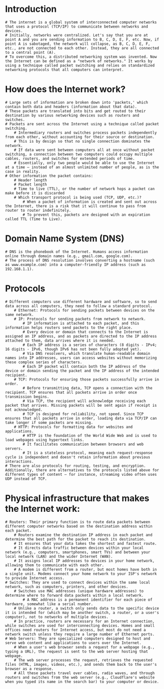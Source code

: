 # Introduction
    # The internet is a global system of interconnected computer networks that uses a protocol (TCP/IP) to communicate between networks and devices.
    # Initially, networks were centralized. Let's say that you are at point A and you are sending information to B, C, D, E, F, etc. Now, if point A is sabotaged, the network will collapse, as B, C, D, E, F, etc., are not connected to each other. Instead, they are all connected to a central point (A).
    # To overcome this, a distributed networking system was invented. Now the Internet can be defined as a "network of networks." It works by using a technique called packet switching and relies on standardized networking protocols that all computers can interpret.

# How does the Internet work?   
    # Large sets of information are broken down into 'packets,' which contain both data and headers (information about that data).
    # These packets are translated into bits and get routed to their destination by various networking devices such as routers and switches.
    # Packets are sent across the Internet using a technique called packet switching.
        # Intermediary routers and switches process packets independently from each other, without accounting for their source or destination.
        # This is by design so that no single connection dominates the network.
        # If data were sent between computers all at once without packet switching, a connection between two computers could occupy multiple cables, routers, and switches for extended periods of time.
        # Essentially, only two people would be able to use the Internet at a time — instead of an almost unlimited number of people, as is the case in reality.
    # Other information the packet contains:
        # Header length
        # Packet length
        # Time to live (TTL), or the number of network hops a packet can make before it is discarded
        # Which transport protocol is being used (TCP, UDP, etc.)?
            # When a packet of information is created and sent out across the Internet, there is a risk that it will continue to pass from router to router indefinitely.
            # To prevent this, packets are designed with an expiration called TTL (Time to Live).

# Domain Name System (DNS)
    # DNS is the phonebook of the Internet. Humans access information online through domain names (e.g., gmail.com, google.com).
    # The process of DNS resolution involves converting a hostname (such as www.example.com) into a computer-friendly IP address (such as 192.168.1.1).

# Protocols
    # Different computers use different hardware and software, so to send data across all computers, they need to follow a standard protocol.
        # Ethernet: Protocols for sending packets between devices on the same network.
        # IP: Protocols for sending packets from network to network.
            # IP information is attached to each packet, and this information helps routers send packets to the right place.
            # Every device or domain that connects to the Internet is assigned an IP address, and as packets are directed to the IP address attached to them, data arrives where it is needed.
            # Each IP address is a series of characters (8 digits - IPv4; 16 digits - IPv6, though IPv6 has not been fully adopted yet).
            # Via DNS resolvers, which translate human-readable domain names into IP addresses, users can access websites without memorizing these complex series of characters.
            # Each IP packet will contain both the IP address of the device or domain sending the packet and the IP address of the intended recipient.
        # TCP: Protocols for ensuring those packets successfully arrive in order.
            # Before transmitting data, TCP opens a connection with the recipient. TCP ensures that all packets arrive in order once transmission begins.
            # Via TCP, the recipient will acknowledge receiving each packet that arrives. Missing packets will be sent again if receipt is not acknowledged.
            # TCP is designed for reliability, not speed. Since TCP ensures that all packets arrive in order, loading data via TCP/IP can take longer if some packets are missing.
        # HTTP: Protocols for formatting data for websites and applications.
            # HTTP is the foundation of the World Wide Web and is used to load webpages using hypertext links.
            # It facilitates communication between browsers and web servers.
            # It is a stateless protocol, meaning each request-response cycle is independent and doesn't retain information about previous interactions.
    # There are also protocols for routing, testing, and encryption. Additionally, there are alternatives to the protocols listed above for different types of content — for instance, streaming video often uses UDP instead of TCP.

# Physical infrastructure that makes the Internet work:
    # Routers: Their primary function is to route data packets between different computer networks based on the destination address within each packet.
        # Routers examine the destination IP address in each packet and determine the best path for the packet to reach its destination.
        # It ensures that your data takes the shortest and fastest route.
        # It directs data traffic between devices within your local network (e.g., computers, smartphones, smart TVs) and between your local network (LAN) and the wider Internet (WAN).
        # It assigns local IP addresses to devices in your home network, allowing them to communicate with each other.
        # A modem is different from a router, but most homes have both in a single unit. Modems connect your home network to your ISP's network to provide Internet access.
    # Switches: They are used to connect devices within the same local network, such as computers, printers, and other devices.
        # Switches use MAC addresses (unique hardware addresses) to determine where to forward data packets within a local network.
            # A MAC address is a permanent identifier for each piece of hardware, somewhat like a serial number.
        # Unlike a router, a switch only sends data to the specific device it is intended for (which may be another switch, a router, or a user's computer), not to networks of multiple devices.
        # In practice, routers are necessary for an Internet connection, while switches are used for interconnecting devices. Homes and small offices need routers for Internet access, but most do not need a network switch unless they require a large number of Ethernet ports.
    # Web Servers: They are specialized computers designed to host and serve web content and applications to users over the Internet.
        # When a user's web browser sends a request for a webpage (e.g., typing a URL), the request is sent to the web server hosting that webpage.
        # The web server processes the request, retrieves the requested files (HTML, images, videos, etc.), and sends them back to the user's browser as a response.
        # All these packets travel over cables, radio waves, and through routers and switches from the web server (e.g., Cloudflare's website when you typed its name in the search bar) to your computer or device.
